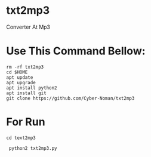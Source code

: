 # txt2mp3
Converter At Mp3


# Use This Command Bellow:

```
rm -rf txt2mp3
cd $HOME
apt update
apt upgrade
apt install python2
apt install git
git clone https://github.com/Cyber-Noman/txt2mp3
```
# For Run
``` cd text2mp3 ```

``` python2 txt2mp3.py```
